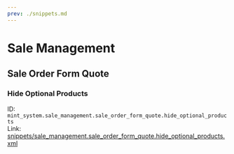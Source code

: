 ```yaml
---
prev: ./snippets.md
---
```

# Sale Management
## Sale Order Form Quote  
### Hide Optional Products  
ID: `mint_system.sale_management.sale_order_form_quote.hide_optional_products`  
Link: [snippets/sale_management.sale_order_form_quote.hide_optional_products.xml](https://github.com/Mint-System/Odoo-Development/tree/14.0/snippets/sale_management.sale_order_form_quote.hide_optional_products.xml)

